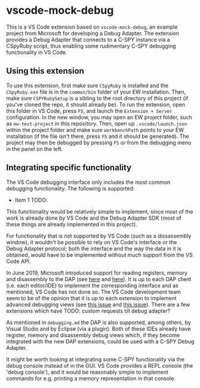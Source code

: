 # vscode-mock-debug

This is a VS Code extension based on `vscode-mock-debug`, an example project from Microsoft for developing a Debug Adapter.
The extension provides a Debug Adapter that connects to a C-SPY instance via a CSpyRuby script,
thus enabling some rudimentary C-SPY debugging functionality in VS Code.

<!-- TODO: något om att detta inte är produktionsfärdigt, att CSpyRuby inte heller kan användas i produktion -->

## Using this extension

To use this extension, first make sure `CSpyRuby` is installed and the `CSpyRuby.exe` file is in the `common/bin` folder of your EW installation.
Then, make sure `CSPYRubySetup` is a sibling to the root directory of this project (if you've cloned the repo, it should already be).
To run the extension, open this folder in VS Code, press `F5`, and launch the `Extension + Server` configuration.
In the new window, you may open an EW project folder, such as `ew-test-project` in this repository.
Then, open up `.vscode/launch.json` within the project folder and make sure `workbenchPath` points to your EW installation (if the file isn't there, press `F5` and it should be generated).
The project may then be debugged by pressing `F5` or from the debugging menu in the panel on the left.

## Integrating specific functionality

The VS Code debugging interface only includes the most common debugging functionality. The following is supported:

+ Item 1 TODO:

This functionality would be relatively simple to implement, since most of the work is already done by VS Code and the Debug Adapter SDK (most of these things are already implemented in this project).

For functionality that is not supported by VS Code (such as a dissassembly window), it wouldn't be possible to rely on VS Code's interface or the Debug Adapter protocol;
both the interface and the way the data in it is obtained, would have to be implemented without much support from the VS Code API.

<!-- TODO: kolla om man kan lägga till debuggingfönster https://github.com/Microsoft/vscode/issues/3866 https://code.visualstudio.com/api/extension-guides/webview -->

In June 2019, Microsoft introduced support for reading registers, memory and disassembly to the DAP (see [here](https://github.com/microsoft/debug-adapter-protocol/pull/50) and [here](https://microsoft.github.io/debug-adapter-protocol/specification#Requests_ReadMemory)). It is up to each DAP client
(i.e. each editor/IDE) to implement the corresponding interface and as mentioned, VS Code has not done so.
The VS Code development team seem to be of the opinion that it is up to each extension to implement
advanced debugging views (see [this issue](https://github.com/Microsoft/vscode/issues/3866) and [this issue](https://github.com/microsoft/vscode/issues/31901)).
There are a few extensions which have
TODO: custom requests till debug adapter?

As mentioned in `debugging.md` the DAP is also supported, among others,
by Visual Studio and by Eclipse (via a plugin). Both of these IDEs already have register, memory and disassembly debug views which, if they become
integrated with the new DAP extensions, could be used with a C-SPY Debug Adapter.

It might be worth looking at integrating some C-SPY functionality via the debug console instead of in the GUI.
VS Code provides a REPL console (the 'debug console'), and it would be reasonably simple to implement commands for
e.g. printing a memory representation in that console.

<!-- TODO: hänvisa till rubyscriptet -->
